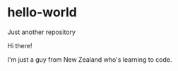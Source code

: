 # hello-world
Just another repository

Hi there!

I'm just a guy from New Zealand who's learning to code.
